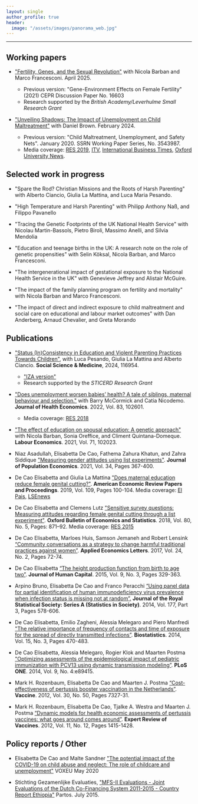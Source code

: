 ```yaml
---
layout: single
author_profile: true
header: 
  image: "/assets/images/panorama_web.jpg"
---
```


---
## Working papers
* ["Fertility, Genes, and the Sexual Revolution"](https://www.dropbox.com/scl/fi/hrl9l4c0h0qfzqk0m9c06/FertilityGenesSexualRevolution_april25.pdf?rlkey=vvtfzoh50kngxlpxni1izthl7&dl=0) with Nicola Barban and Marco Francesconi. April 2025.
  - Previous version: "Gene-Environment Effects on Female Fertility" (2021) CEPR Discussion Paper No. 16603
  - Research supported by the _British Academy/Leverhulme Small Research Grant_

* ["Unveiling Shadows: The Impact of Unemployment on Child Maltreatment"](https://docs.iza.org/dp16799.pdf) with Daniel Brown. February 2024. 
  - Previous version: "Child Maltreatment, Unemployment, and Safety Nets". January 2020. SSRN Working Paper Series, No. 3543987.
  - Media coverage: [RES 2019](https://www.res.org.uk/resources-page/when-unemployment-leads-to-maltreatment-of-children-new-evidence-from-the-united-states.html), [ITV](http://www.itv.com/news/meridian/update/2017-11-03/oxford-university-finds-unemployment-a-factor-of-child-neglect/), [International Business Times](http://www.ibtimes.co.uk/there-direct-link-between-rises-child-abuse-mass-unemployment-1645687), [Oxford University News](http://www.ox.ac.uk/news/2017-11-02-child-neglect-linked-parental-unemployment).




## Selected work in progress
* "Spare the Rod? Christian Missions and the Roots of Harsh Parenting" with Alberto Ciancio, Giulia La Mattina, and Luca Maria Pesando.

* "High Temperature and Harsh Parenting" with Philipp Anthony Naß, and Filippo Pavanello

* "Tracing the Genetic Footprints of the UK National Health Service" with Nicolau Martin-Bassols, Pietro Biroli, Massimo Anelli, and Silvia Mendolia 

* "Education and teenage births  in the UK: A research note on the role of genetic propensities" with Selin Köksal, Nicola Barban, and Marco Francesconi.

* "The intergenerational impact of gestational exposure to the National Health Service in the UK" with Genevieve Jeffrey and Alistair McGuire. 
  
* "The impact of the family planning program on fertility and mortality" with Nicola Barban and Marco Francesconi.

* "The impact of direct and indirect exposure to child maltreatment and social care on educational and  labour market outcomes" with Dan Anderberg, Arnaud Chevalier, and Greta Morando 



## Publications

* ["Status (In)Consistency in Education and Violent Parenting Practices Towards Children"](https://doi.org/10.1016/j.socscimed.2024.116954), with Luca Pesando, Giulia La Mattina and Alberto Ciancio. **Social Science & Medicine**, 2024, 116954.  
  - ["IZA version"](https://docs.iza.org/dp16466.pdf)
  - Research supported by the _STICERD Research Grant_
  
* ["Does unemployment worsen babies’ health? A tale of siblings, maternal behaviour and selection."](https://www.sciencedirect.com/science/article/abs/pii/S0167629622000212) with Barry McCormick and Catia Nicodemo. **Journal of Health Economics**. 2022, Vol. 83, 102601.
  - Media coverage: [RES 2018](http://www.res.org.uk/details/mediabrief/10921615/RECESSIONS-HARM-HEALTH-OF-NEWBORNS-Evidence-from-England.html)

* ["The effect of education on spousal education: A genetic approach"](https://www.sciencedirect.com/science/article/pii/S0927537121000580) with Nicola Barban, Sonia Oreffice, and Climent Quintana-Domeque. **Labour Economics**. 2021, Vol. 71, 102023.  

* Niaz Asadullah, Elisabetta De Cao, Fathema Zahura Khatun, and Zahra Siddique ["Measuring gender attitudes using list experiments"](https://link.springer.com/article/10.1007/s00148-020-00805-2?wt_mc=Internal.Event.1.SEM.ArticleAuthorOnlineFirst&utm_source=ArticleAuthorOnlineFirst&utm_medium=email&utm_content=AA_en_06082018&ArticleAuthorOnlineFirst_20201007). **Journal of Population Economics**. 2021, Vol. 34, Pages 367-400. 

* De Cao Elisabetta and Giulia La Mattina ["Does maternal education reduce female genital cutting?"](https://www.aeaweb.org/articles?id=10.1257/pandp.20191098). **American Economic Review Papers and Proceedings**. 2019, Vol. 109, Pages 100-104. Media coverage: [El Pais](https://elpais.com/elpais/2019/02/04/planeta_futuro/1549293888_415817.html), [LSEnews](http://www.lse.ac.uk/News/Latest-news-from-LSE/2019/05-May-19/Education-may-not-be-the-solution-to-reducing-female-genital-cutting)

* De Cao Elisabetta and Clemens Lutz ["Sensitive survey questions: Measuring attitudes regarding female genital cutting through a list experiment"](https://onlinelibrary.wiley.com/doi/abs/10.1111/obes.12228). **Oxford Bulletin of Economics and Statistics**. 2018, Vol. 80, No. 5, Pages: 871–92. Media coverage: [RES 2015](http://www.res.org.uk/details/mediabrief/7673411/ETHOPIAN-WOMENS-TRUE-ATTITUDES-TOWARDS-FEMALE-GENITAL-MUTILATION-New-survey-evid.html)

* De Cao Elisabetta, Marloes Huis, Samson Jemaneh and Robert Lensink [“Community conversations as a strategy to change harmful traditional practices against women”](http://www.tandfonline.com/doi/full/10.1080/13504851.2016.1161713). **Applied Economics Letters**. 2017, Vol. 24, No. 2, Pages 72-74. 

* De Cao Elisabetta [“The height production function from birth to age two”](http://www.journals.uchicago.edu/doi/abs/10.1086/682356). **Journal of Human Capital**. 2015, Vol. 9, No. 3, Pages 329-363.

* Arpino Bruno, Elisabetta De Cao and Franco Peracchi [“Using panel data for partial identification of human immunodeficiency virus prevalence when infection status is missing not at random”.](http://onlinelibrary.wiley.com/doi/10.1111/rssa.12027/abstract) **Journal of the Royal Statistical Society: Series A (Statistics in Society)**. 2014, Vol. 177, Part 3, Pages 578-606.

* De Cao Elisabetta, Emilio Zagheni, Alessia Melegaro and Piero Manfredi ["The relative importance of frequency of contacts and time of exposure for the spread of directly transmitted infections”](https://academic.oup.com/biostatistics/article-lookup/doi/10.1093/biostatistics/kxu008). **Biostatistics**. 2014, Vol. 15, No. 3, Pages 470-483.

* De Cao Elisabetta, Alessia Melegaro, Rogier Klok and Maarten Postma ["Optimizing assessments of the epidemiological impact of pediatric immunization with PCV13 using dynamic transmission modeling”](http://journals.plos.org/plosone/article?id=10.1371/journal.pone.0089415). **PLoS ONE**. 2014, Vol. 9, No. 4:e89415.

* Mark H. Rozenbaum, Elisabetta De Cao and Maarten J. Postma [“Cost-effectiveness of pertussis booster vaccination in the Netherlands”](https://linkinghub.elsevier.com/retrieve/pii/S0264-410X(12)00879-1). **Vaccine**. 2012, Vol. 30, No. 50, Pages 7327-31.

* Mark H. Rozenbaum, Elisabetta De Cao, Tjalke A. Westra and Maarten J. Postma [“Dynamic models for health economic assessments of pertussis vaccines: what goes around comes around”](http://www.tandfonline.com/doi/full/10.1586/erv.12.130). **Expert Review of Vaccines**. 2012, Vol. 11, No. 12, Pages 1415-1428. 

## Policy reports / Other

* Elisabetta De Cao and Malte Sandner ["The potential impact of the COVID-19 on child abuse and neglect: The role of childcare and unemployment"](https://voxeu.org/article/potential-impact-covid-19-child-abuse-and-neglect) VOXEU May 2020

* Stichting Gezamenlijke Evaluaties, ["MFS-II Evaluations - Joint Evaluations of the Dutch Co-Financing System 2011-2015 - Country Report Ethiopia"](https://partos.nl/fileadmin/files/Documents/04._Ethiopia_endline_report.pdf) Partos. July 2015.

